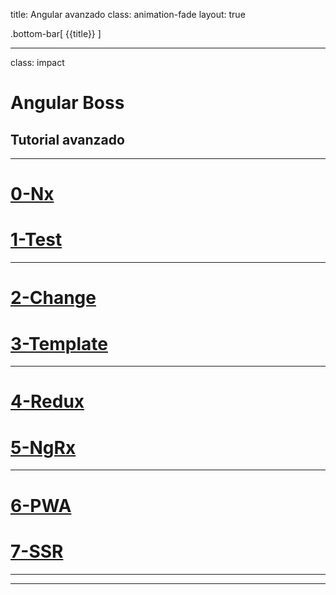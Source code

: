 title: Angular avanzado
class: animation-fade
layout: true

.bottom-bar[
{{title}}
]

---

class: impact

# Angular Boss

## Tutorial avanzado

---

# [0-Nx](https://academiabinaria.github.io/angular-boss/0-nx.html)

# [1-Test](https://academiabinaria.github.io/angular-boss/1-test.html)

---

# [2-Change](https://academiabinaria.github.io/angular-boss/2-change.html)

# [3-Template](https://academiabinaria.github.io/angular-boss/3-template.html)

---

# [4-Redux](https://academiabinaria.github.io/angular-boss/4-redux.html)

# [5-NgRx](https://academiabinaria.github.io/angular-boss/5-ngrx.html)

---

# [6-PWA](https://academiabinaria.github.io/angular-boss/6-pwa.html)

# [7-SSR](https://academiabinaria.github.io/angular-boss/7-ssr.html)

---

---

